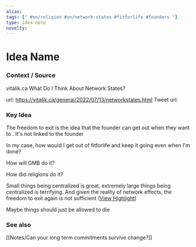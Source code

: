 ```yaml
---
alias: 
tags: [" #on/religion #on/network-states #fitforlife #founders "]
type: idea-note
novelty: 
---
```

# Idea Name

### Context / Source
vitalik.ca
What Do I Think About Network States?

url: https://vitalik.ca/general/2022/07/13/networkstates.html
Tweet url: 

### Key Idea

The freedom to exit is the idea that the founder can get out when they want to . It's not linked to the founder

In my case, how would I get out of fitforlife and keep it going even when I'm done?

How will GMB do it?

How did religions do it?

Small things being centralized is great, extremely large things being centralized is terrifying. And given the reality of network effects, the freedom to exit again is not sufficient ([View Highlight](https://instapaper.com/read/1522307276/20088766))

Maybe things should just be allowed to die

### See also
[[Notes/Can your long term commitments survive change?]]
